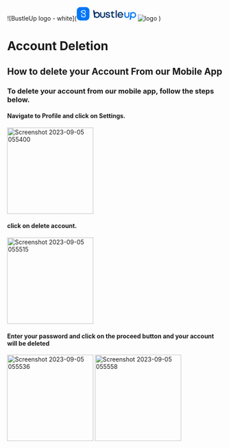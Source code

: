 ![BustleUp logo - white](<svg width="139" height="32" viewBox="0 0 139 32" fill="none" xmlns="http://www.w3.org/2000/svg">
<path d="M47.4004 12.1167C49.3471 12.1167 50.9549 12.7587 52.2287 14.0429C53.4974 15.327 54.1343 16.945 54.1343 18.8917C54.1343 20.8384 53.4974 22.4564 52.2287 23.7405C50.96 25.0246 49.3523 25.6667 47.4004 25.6667C45.5975 25.6667 44.072 25.076 42.8238 23.8946L42.49 25.3534H40.9901L38.4219 7.77637H41.0826L43.1372 13.6217C44.334 12.6149 45.7567 12.1115 47.4004 12.1115V12.1167ZM44.1542 21.9119C44.9606 22.7235 45.9725 23.1344 47.1847 23.1344C48.3969 23.1344 49.4036 22.7286 50.2049 21.9222C51.0011 21.1158 51.4017 20.1039 51.4017 18.8917C51.4017 17.6795 51.0011 16.6676 50.2049 15.8612C49.4088 15.0547 48.402 14.649 47.1847 14.649C46.3885 14.649 45.6643 14.8339 45.0171 15.1986C44.3699 15.5633 43.8614 16.0718 43.4967 16.719C43.1269 17.3662 42.9471 18.0904 42.9471 18.8865C42.9471 20.0833 43.3477 21.0901 44.1542 21.9068V21.9119Z" fill="#003268"/>
<path d="M60.5807 25.6718C58.8086 25.6718 57.3858 25.1427 56.3174 24.0897C55.249 23.0367 54.7148 21.6396 54.7148 19.8984V12.4248H57.3755V19.5131C57.3755 20.6483 57.6632 21.5318 58.2385 22.1738C58.8137 22.8159 59.5945 23.1343 60.5858 23.1343C61.5772 23.1343 62.3836 22.8107 62.9589 22.1635C63.5342 21.5164 63.8218 20.6329 63.8218 19.5183V12.4299H66.4774V19.9035C66.4774 21.6448 65.9432 23.0419 64.8748 24.0949C63.8064 25.1478 62.3733 25.6769 60.5858 25.6769L60.5807 25.6718Z" fill="#003268"/>
<path d="M73.2166 17.5517C73.6481 17.6339 73.9665 17.6904 74.1771 17.7315C74.3826 17.7726 74.6908 17.8445 75.0965 17.9472C75.5023 18.05 75.8208 18.1578 76.0417 18.2708C76.2625 18.3838 76.5245 18.5379 76.8224 18.7382C77.1152 18.9386 77.3412 19.1594 77.4953 19.4111C77.6442 19.6577 77.7778 19.9659 77.8908 20.3305C78.0038 20.7004 78.0603 21.0959 78.0603 21.5273C78.0603 22.7909 77.5826 23.7925 76.6221 24.5476C75.6616 25.3026 74.3929 25.6725 72.816 25.6725C71.2391 25.6725 69.9652 25.2718 69.0098 24.4757C68.0493 23.6795 67.5562 22.606 67.5254 21.2654H70.1347C70.1655 21.9228 70.4326 22.4262 70.936 22.7858C71.4394 23.1453 72.0969 23.3251 72.9135 23.3251C73.3912 23.3251 73.8176 23.2635 74.1977 23.1351C74.5726 23.0066 74.8705 22.8166 75.0965 22.5598C75.3226 22.3029 75.4304 21.9999 75.4304 21.6506C75.4304 21.4606 75.3996 21.2859 75.3328 21.1216C75.2712 20.9623 75.1633 20.8236 75.0092 20.7004C74.8551 20.5822 74.701 20.4795 74.5418 20.4025C74.3826 20.3254 74.172 20.2484 73.9203 20.1764C73.6635 20.1045 73.4375 20.048 73.2371 20.0069C73.0368 19.9659 72.78 19.9248 72.4564 19.8734C72.1225 19.8118 71.8452 19.7604 71.6294 19.7193C71.4137 19.6782 71.1415 19.6217 70.8127 19.5395C70.484 19.4573 70.2169 19.37 70.0114 19.2776C69.806 19.18 69.5697 19.067 69.3026 18.9283C69.0407 18.7947 68.8301 18.6304 68.6657 18.4506C68.5065 18.2657 68.3524 18.0602 68.1983 17.8291C68.0442 17.5979 67.9363 17.3308 67.8644 17.0278C67.7925 16.7247 67.7565 16.3909 67.7565 16.021C67.7565 14.8551 68.2137 13.9151 69.1331 13.196C70.0525 12.4769 71.2596 12.1173 72.7595 12.1173C74.2593 12.1173 75.4664 12.4923 76.3755 13.2422C77.2847 13.9921 77.747 14.9989 77.7624 16.2625H75.2455C75.2301 15.6564 74.999 15.1889 74.5521 14.8602C74.1052 14.5315 73.4888 14.3671 72.7081 14.3671C71.9736 14.3671 71.3932 14.5109 70.9617 14.7986C70.5302 15.0862 70.3145 15.4612 70.3145 15.9235C70.3145 16.1135 70.3453 16.283 70.4121 16.4268C70.4737 16.5706 70.5816 16.6991 70.7357 16.8121C70.8846 16.9251 71.0336 17.0175 71.1671 17.0894C71.3007 17.1613 71.5062 17.2281 71.7784 17.2949C72.0506 17.3565 72.2715 17.4079 72.4513 17.4387C72.6259 17.4695 72.8827 17.5106 73.2166 17.5569V17.5517ZM86.556 22.9399H88.0148V25.3591H86.0526C84.6298 25.3591 83.5101 24.9482 82.6882 24.1264C81.8664 23.3046 81.4555 22.1848 81.4555 20.762V14.701H79.1544V14.1976L83.659 9.40527H84.0905V12.4255H87.948V14.701H84.1162V20.5463C84.1162 21.3116 84.3268 21.9023 84.7531 22.3184C85.1743 22.7344 85.7804 22.9399 86.5611 22.9399H86.556Z" fill="#003268"/>
<path d="M91.0352 25.3582V7.78125H93.6959V25.3582H91.0352Z" fill="#003268"/>
<path d="M108.734 18.9171C108.734 19.1586 108.719 19.4513 108.688 19.8058H98.1991C98.3583 20.8433 98.7949 21.6652 99.5038 22.2713C100.213 22.8774 101.096 23.1804 102.149 23.1804C102.658 23.1804 103.14 23.1034 103.587 22.9544C104.034 22.8055 104.43 22.5897 104.774 22.3072C105.118 22.0298 105.4 21.6908 105.626 21.2902H108.431C107.917 22.6616 107.106 23.7352 105.986 24.5108C104.866 25.2864 103.592 25.6716 102.154 25.6716C100.254 25.6716 98.6717 25.0244 97.3978 23.73C96.1291 22.4356 95.4922 20.8228 95.4922 18.8915C95.4922 16.9602 96.1291 15.3473 97.3978 14.0529C98.6665 12.7585 100.254 12.1113 102.154 12.1113C103.449 12.1113 104.599 12.4195 105.601 13.0308C106.608 13.6471 107.383 14.469 107.922 15.4963C108.467 16.5236 108.734 17.6639 108.734 18.9069V18.9171ZM102.149 14.5101C101.158 14.5101 100.315 14.7874 99.6219 15.3473C98.9285 15.9072 98.4662 16.6725 98.2453 17.6484H106.078C105.919 16.9961 105.657 16.4311 105.287 15.9585C104.918 15.486 104.471 15.1264 103.937 14.8799C103.402 14.6333 102.807 14.5101 102.154 14.5101H102.149Z" fill="#003268"/>
<path d="M117.235 25.6718C115.463 25.6718 114.04 25.1427 112.972 24.0897C111.903 23.0367 111.369 21.6396 111.369 19.8984V12.4248H114.03V19.5131C114.03 20.6483 114.317 21.5318 114.893 22.1738C115.468 22.8159 116.249 23.1343 117.24 23.1343C118.231 23.1343 119.038 22.8107 119.613 22.1635C120.188 21.5164 120.476 20.6329 120.476 19.5183V12.4299H123.132V19.9035C123.132 21.6448 122.597 23.0419 121.529 24.0949C120.461 25.1478 119.028 25.6769 117.24 25.6769L117.235 25.6718Z" fill="#0077F7"/>
<path d="M132.101 12.1172C133.38 12.1172 134.526 12.41 135.548 12.9904C136.57 13.5708 137.366 14.3824 137.941 15.4199C138.517 16.4575 138.804 17.6132 138.804 18.8922C138.804 20.8389 138.167 22.4569 136.899 23.741C135.63 25.0251 134.027 25.6672 132.096 25.6672C130.437 25.6672 129.009 25.1484 127.807 24.1108L126.266 30.0024H123.605L125.66 12.4254H127.458L127.448 14.0074C128.691 12.7438 130.242 12.1172 132.091 12.1172H132.101ZM128.87 21.9227C129.667 22.7291 130.678 23.1349 131.901 23.1349C133.123 23.1349 134.13 22.7291 134.931 21.9227C135.728 21.1163 136.128 20.1044 136.128 18.8922C136.128 17.68 135.728 16.6681 134.931 15.8617C134.13 15.0552 133.128 14.6495 131.911 14.6495C131.115 14.6495 130.386 14.8344 129.733 15.1991C129.076 15.5638 128.572 16.0723 128.213 16.7195C127.853 17.3667 127.674 18.0909 127.674 18.8871C127.674 20.0993 128.074 21.1111 128.87 21.9176V21.9227Z" fill="#0077F7"/>
<rect x="0.40625" y="0.449219" width="29.5172" height="31.1775" rx="8.314" fill="#0077F7"/>
<path d="M17.2501 7.61379C17.0946 7.63637 16.9416 7.66145 16.7886 7.69405C16.5779 7.72917 16.3697 7.76679 16.1616 7.80441C15.3514 7.95489 14.5388 8.10036 13.7287 8.24583C13.7187 8.24834 13.7111 8.24834 13.7011 8.25085L13.661 8.25587C13.2497 8.33111 12.8383 8.40886 12.427 8.47909L11.3937 8.66469C11.188 8.70231 11.0325 8.90797 11.0325 9.15126V11.6518L9.97408 11.0047L9.86373 10.937L9.83112 11.0047L9.31445 12.1334L9.39973 12.1861L9.76842 12.4143L11.0325 13.1968L12.427 14.0546L13.7287 14.8597L15.5922 16.0084L15.848 16.1664L16.4901 16.5627C16.7083 16.6981 16.9265 16.8336 17.1447 16.969C17.1773 16.9891 17.2074 17.0091 17.24 17.0192C17.2902 17.0367 17.3379 17.0367 17.3905 17.0417C17.8219 17.0668 18.2458 17.2424 18.6044 17.5133C18.8703 17.7189 19.1061 17.9848 19.2892 18.2933C19.4095 18.4939 19.5099 18.7121 19.5826 18.9454C19.6528 19.1761 19.703 19.4294 19.7256 19.6828C19.7306 19.7705 19.7331 19.8583 19.7331 19.9461C19.7331 20.0339 19.7331 20.1192 19.7256 20.207C19.6729 20.8641 19.4321 21.4635 19.0584 21.925C18.6922 22.3815 18.2032 22.7025 17.6489 22.8154C17.5034 22.843 17.3554 22.8605 17.2049 22.8605C16.6832 22.8605 16.1465 22.7025 15.6349 22.5997C14.5689 22.3815 13.513 22.1457 12.4471 21.925H12.427V17.7239C12.427 17.6111 12.3467 17.5183 12.2464 17.5183H11.2156C11.1153 17.5183 11.0375 17.6111 11.0375 17.7239V23.2894C11.0375 23.3947 11.1002 23.4775 11.1905 23.4926C11.1905 23.4926 12.427 23.7133 12.4295 23.7133C13.7463 23.944 15.0605 24.1798 16.3798 24.413C17.5736 24.6237 18.7374 24.4933 19.7231 23.6155C19.7231 23.613 19.7306 23.6104 19.7331 23.6079C19.7858 23.5628 19.8384 23.5151 19.8886 23.4675L19.8936 23.46C20.315 23.0411 20.6561 22.5194 20.8868 21.925C21.0298 21.5613 21.1276 21.165 21.1778 20.7537C21.2003 20.5556 21.2129 20.3524 21.2129 20.1493C21.2129 19.9461 21.2003 19.743 21.1778 19.5423C21.1727 19.5147 21.1677 19.4821 21.1652 19.4545C21.0649 18.7347 20.8116 18.0751 20.4504 17.5158C20.3375 17.3452 20.2172 17.1872 20.0842 17.0392C19.9739 16.9113 19.856 16.7934 19.7331 16.6831C19.7331 16.6831 19.7281 16.6806 19.7256 16.6781C19.6328 16.5953 19.54 16.5201 19.4371 16.4498C19.4371 16.4498 18.8603 16.1062 18.8578 16.1062L18.7023 16.0134L18.627 15.9708C18.9832 15.8353 19.3218 15.6372 19.6303 15.3914C19.6654 15.3638 19.698 15.3337 19.7306 15.3061C19.9939 15.0779 20.2096 14.8171 20.4128 14.5111C20.6084 14.2151 20.7689 13.8916 20.8943 13.5505C21.105 12.9761 21.2154 12.3391 21.2104 11.717C21.2104 11.6117 21.2028 11.5089 21.1928 11.4085C21.1326 10.7815 20.932 10.162 20.6536 9.62278C20.641 9.60272 20.6285 9.58265 20.6159 9.56008C20.3802 9.12868 20.0792 8.73742 19.7281 8.4214C19.7231 8.41889 19.7206 8.41388 19.7155 8.41137C19.698 8.39632 19.6829 8.38378 19.6654 8.36873C19.6328 8.34114 19.6002 8.31606 19.5776 8.28596C19.076 7.8947 18.4841 7.61379 17.8721 7.57868C17.7968 7.57617 17.7216 7.57617 17.6489 7.57617C17.5159 7.58119 17.3855 7.59373 17.2501 7.61379ZM19.7306 11.8625C19.7306 11.9503 19.7306 12.0381 19.7231 12.1234V12.1886H19.7155C19.708 12.2638 19.698 12.3416 19.6854 12.4168C19.4873 13.5956 18.6747 14.5211 17.6464 14.7343C17.5009 14.7619 17.3529 14.7769 17.2024 14.7769C16.7083 14.7769 16.2293 14.6139 15.7954 14.3455C15.1082 13.9192 14.4159 13.4928 13.7262 13.0689V13.0589L13.2171 12.7554L12.6502 12.4193L12.4245 12.2839V9.92124L12.9888 9.80587L14.2905 9.535L14.8724 9.41712L16.1616 9.14875L16.3973 9.1036C16.4149 9.09608 16.4324 9.08856 16.4475 9.08354C16.465 9.07852 16.4776 9.071 16.4926 9.06598C16.6782 9.00328 16.8764 8.96064 17.0795 8.95061H17.1297C17.1573 8.9481 17.1824 8.9481 17.2074 8.9481C17.3579 8.9481 17.5059 8.96315 17.6514 8.99325C17.8294 9.03087 18.005 9.08856 18.168 9.16631C18.1881 9.17885 18.2082 9.18637 18.2257 9.1939C18.2257 9.1964 18.2307 9.19891 18.2358 9.19891C18.2558 9.21145 18.2734 9.21898 18.2884 9.2265C18.306 9.23904 18.321 9.24657 18.3361 9.25409C18.3511 9.25911 18.3612 9.26914 18.3762 9.27666C18.4063 9.29422 18.4339 9.31428 18.4615 9.32933C18.4765 9.33686 18.4891 9.34689 18.5041 9.35692C18.5167 9.36445 18.5317 9.37699 18.5443 9.38451C18.5593 9.39454 18.5718 9.40458 18.5844 9.4121C18.6145 9.43467 18.6421 9.45725 18.6697 9.47982C18.8703 9.64034 19.0459 9.83848 19.1964 10.0592C19.387 10.3351 19.5324 10.6586 19.6278 10.9997C19.6779 11.1928 19.7105 11.3885 19.7281 11.5967C19.7331 11.6669 19.7356 11.7371 19.7356 11.8048V11.8575L19.7306 11.8625Z" fill="white"/>
</svg>
![logo](https://github.com/user-attachments/assets/55dc38e4-207b-4266-b366-e51f7b644bc4)
)
# Account Deletion

## How to delete your Account From our Mobile App
### To delete your account from our mobile app, follow the steps below.
#### Navigate to Profile and click on Settings.
<img width="201" alt="Screenshot 2023-09-05 055400" src="https://github.com/isah27/swift-access-account-deletion/assets/51777969/593a8b95-5b45-4ed2-85ed-701c966bfa43">

#### click on delete account.
<img width="201" alt="Screenshot 2023-09-05 055515" src="https://github.com/isah27/swift-access-account-deletion/assets/51777969/4b75abfe-3af6-4fff-90a0-269c9cc6a513">

#### Enter your password and click on the proceed button and your account will be deleted
<img width="201" alt="Screenshot 2023-09-05 055536" src="https://github.com/isah27/swift-access-account-deletion/assets/51777969/f2e47c8b-ce5a-4a1b-bbb8-fe55c10ba2c8">

<img width="201" alt="Screenshot 2023-09-05 055558" src="https://github.com/isah27/swift-access-account-deletion/assets/51777969/60ec8e97-5380-4075-bace-012f87b159c5">
